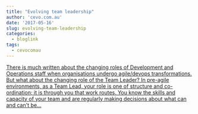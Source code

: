 ```yaml
---
title: "Evolving team leadership"
author: 'cevo.com.au'
date: '2017-05-16'
slug: evolving-team-leadership
categories:
  - bloglink
tags:
  - cevocomau
---
```


[There is much written about the changing roles of Development and Operations staff when organisations undergo agile/devops transformations. But what about the changing role of the Team Leader? In pre-agile environments, as a Team Lead, your role is one of structure and co-ordination; it is through you that work routes. You know the skills and capacity of your team and are regularly making decisions about what can and can't be...<click to read more>](https://cevo.com.au/agile/transformation/2017/05/16/evolving-team-leadership.html)

